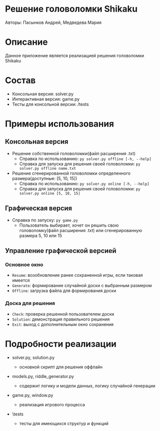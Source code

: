 # Решение головоломки Shikaku
Авторы: Пасынков Андрей, Медведева Мария

# Описание
Данное приложение является реализацией решения головоломки Shikaku

# Состав
- Консольная версия: solver.py
- Интерактивная версия: game.py
- Тесты для консольной версии: /tests

# Примеры использования
## Консольная версия
- Решение собственной головоломки(файл расширения .txt)
  + Справка по использованию: `py solver.py offline [-h, --help]`
  + Справка для запуска для решения своей головоломки: `py solver.py offline name.txt`
- Решение сгенерированной головоломки определенного размера(доступные: [5, 10, 15])
  + Справка по использованию: `py solver.py online [-h, --help]`
  + Справка для запуска для решения своей головоломки: `py solver.py online [5, 10, 15]`
## Графическая версия
- Справка по запуску: `py game.py`
  + Пользователь выбирает, хочет он решить свою головоломку(файл расширения .txt) или сгенерированную размера 5, 10 или 15
## Управление графической версией
### Основное окно
- `Resume`: возобновление ранее сохраненной игры, если таковая имеется
- `Generate`: формирование случайной доски с выбранным размером
- `Offline`: загрузка файла для формирования доски

### Доска для решения
- `Check`: проверка решенной пользователем доски
- `Solution`: демонстрация правильного решения
- `Exit`: выход с дополнительным окно сохранения

# Подробности реализации
- solver.py, solution.py
  + основной скрипт для решения оффлайн

- models.py, riddle_generator.py
  + содержит логику и модели данных, логику случайной генерации

- game.py, window.py
  + реализация игрового процесса

- \tests
  + тесты для имеющихся структур и функций